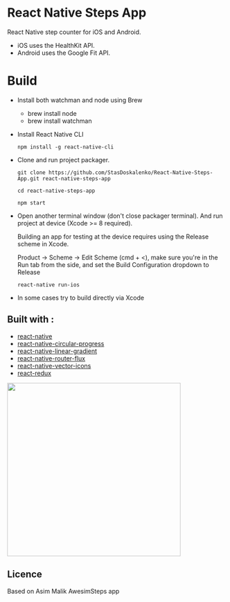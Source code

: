 # React Native Steps App


React Native step counter for iOS and Android. 

* iOS uses the HealthKit API.
* Android uses the Google Fit API.

# Build

* Install both watchman and node using Brew
    - brew install node
    - brew install watchman 
* Install React Native CLI 

    ```
    npm install -g react-native-cli
    ```
* Clone and run project packager.
    ```
    git clone https://github.com/StasDoskalenko/React-Native-Steps-App.git react-native-steps-app
    ```
    
    ```
    cd react-native-steps-app
    ```
    
    ```
    npm start
    ```
* Open another terminal window (don't close packager terminal). And run project at device
    (Xcode >= 8 required).
    
    Building an app for testing at the device requires using the Release scheme in Xcode.
    
    Product → Scheme → Edit Scheme (cmd + <), make sure you're in the Run tab from the side, and set the Build Configuration dropdown to Release
    
    ```
    react-native run-ios
    ```
* In some cases try to build directly via Xcode

##  Built with :

* [react-native](https://github.com/facebook/react-native)
* [react-native-circular-progress](https://github.com/bgryszko/react-native-circular-progress)
* [react-native-linear-gradient](https://github.com/brentvatne/react-native-linear-gradient)
* [react-native-router-flux](https://github.com/aksonov/react-native-router-flux)
* [react-native-vector-icons](https://github.com/oblador/react-native-vector-icons)
* [react-redux](https://github.com/reactjs/react-redux)



<img src="./images/ios-app-screenshot.png" width=400>

## Licence
Based on Asim Malik AwesimSteps app